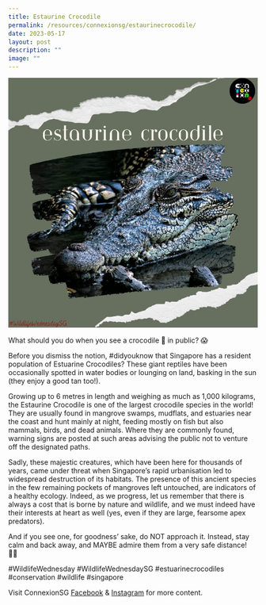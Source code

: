 ```yaml
---
title: Estaurine Crocodile
permalink: /resources/connexionsg/estaurinecrocodile/
date: 2023-05-17
layout: post
description: ""
image: ""
---
```

![](/images/connexionsg/2023/estaurine%20crocodile.png)

What should you do when you see a crocodile 🐊 in public? 😱

Before you dismiss the notion, #didyouknow that Singapore has a resident population of Estuarine Crocodiles? These giant reptiles have been occasionally spotted in water bodies or lounging on land, basking in the sun (they enjoy a good tan too!).

Growing up to 6 metres in length and weighing as much as 1,000 kilograms, the Estaurine Crocodile is one of the largest crocodile species in the world! They are usually found in mangrove swamps, mudflats, and estuaries near the coast and hunt mainly at night, feeding mostly on fish but also mammals, birds, and dead animals. Where they are commonly found, warning signs are posted at such areas advising the public not to venture off the designated paths.

Sadly, these majestic creatures, which have been here for thousands of years, came under threat when Singapore’s rapid urbanisation led to widespread destruction of its habitats. The presence of this ancient species in the few remaining pockets of mangroves left untouched, are indicators of a healthy ecology. Indeed, as we progress, let us remember that there is always a cost that is borne by nature and wildlife, and we must indeed have their interests at heart as well (yes, even if they are large, fearsome apex predators).

And if you see one, for goodness’ sake, do NOT approach it. Instead, stay calm and back away, and MAYBE admire them from a very safe distance! 😵‍💫

#WildlifeWednesday #WildlifeWednesdaySG #estuarinecrocodiles #conservation #wildlife #singapore

Visit ConnexionSG [Facebook](https://www.facebook.com/ConnexionSG) & [Instagram](https://www.instagram.com/connexionsg/) for more content.